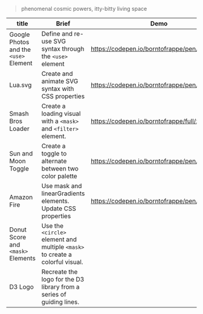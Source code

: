 > phenomenal cosmic powers, itty-bitty living space

| title                                 | Brief                                                                         | Demo                                         |
| ------------------------------------- | ----------------------------------------------------------------------------- | -------------------------------------------- |
| Google Photos and the `<use>` Element | Define and re-use SVG syntax through the `<use>` element                      | https://codepen.io/borntofrappe/pen/QWyaNep  |
| Lua.svg                               | Create and animate SVG syntax with CSS properties                             | https://codepen.io/borntofrappe/pen/NWxXEgp  |
| Smash Bros Loader                     | Create a loading visual with a `<mask>` and `<filter>` element.               | https://codepen.io/borntofrappe/full/xxZYwdQ |
| Sun and Moon Toggle                   | Create a toggle to alternate between two color palette                        | https://codepen.io/borntofrappe/pen/bGEvpBO  |
| Amazon Fire                           | Use mask and linearGradients elements. Update CSS properties                  | https://codepen.io/borntofrappe/pen/XWXEgaV  |
| Donut Score and `<mask>` Elements     | Use the `<circle>` element and multiple `<mask>` to create a colorful visual. |                                              |
| D3 Logo                               | Recreate the logo for the D3 library from a series of guiding lines.          |                                              |
